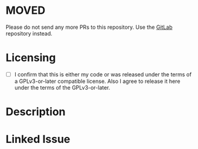 # MOVED

Please do not send any more PRs to this repository. Use the [GitLab](https://gitlab.com/schmiddi-on-mobile/pipeline) repository instead.

# Licensing 

- [ ] I confirm that this is either my code or was released under the terms of a GPLv3-or-later compatible license. Also I agree to release it here under the terms of the GPLv3-or-later.

# Description

<!--- Please put a description of your pull request here --->

# Linked Issue

<!--- Please link a issue here in the format "Fixes #n", "Closes #n" or any other valid syntax described [here](https://docs.github.com/en/enterprise/2.13/user/articles/closing-issues-using-keywords). If this pull request has no linked issues, delete this section. --->
